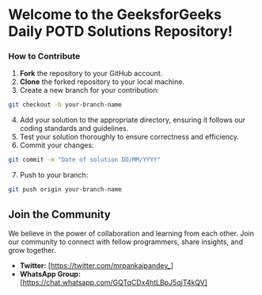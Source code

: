 # Welcome to the GeeksforGeeks Daily POTD Solutions Repository!

### How to Contribute

1. **Fork** the repository to your GitHub account.
2. **Clone** the forked repository to your local machine.
3. Create a new branch for your contribution:

```bash
git checkout -b your-branch-name
```
4. Add your solution to the appropriate directory, ensuring it follows our coding standards and guidelines.
5. Test your solution thoroughly to ensure correctness and efficiency.
6. Commit your changes:
```bash
git commit -m "Date of solution DD/MM/YYYY"
```
7. Push to your branch:
```bash
git push origin your-branch-name
```

## Join the Community

We believe in the power of collaboration and learning from each other. Join our community to connect with fellow programmers, share insights, and grow together.

- **Twitter:** [https://twitter.com/mrpankajpandey_]
- **WhatsApp Group:** [https://chat.whatsapp.com/GQTqCDx4htLBpJ5qjT4kQV]


